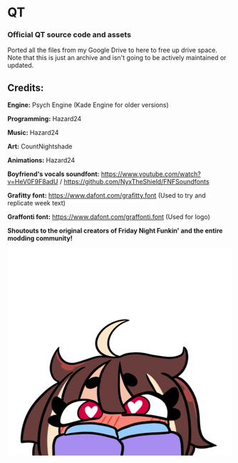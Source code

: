 # QT
### Official QT source code and assets

Ported all the files from my Google Drive to here to free up drive space.  
Note that this is just an archive and isn't going to be actively maintained or updated.


## Credits:
**Engine:** Psych Engine (Kade Engine for older versions)

**Programming:** Hazard24

**Music:** Hazard24

**Art:** CountNightshade

**Animations:** Hazard24


**Boyfriend's vocals soundfont:** https://www.youtube.com/watch?v=HeV0F9F8adU / https://github.com/NyxTheShield/FNFSoundfonts


**Grafitty font:** https://www.dafont.com/grafitty.font
(Used to try and replicate week text)

**Graffonti font:** https://www.dafont.com/graffonti.font
(Used for logo)

**Shoutouts to the original creators of Friday Night Funkin' and the entire modding community!**


![](https://github.com/Hazardous2468/QT-mod/blob/main/ART%20ASSETS/menu/titlescreen_00.png)
